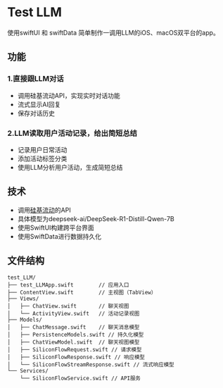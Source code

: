# Test LLM
使用swiftUI 和 swiftData 简单制作一调用LLM的iOS、macOS双平台的app。

## 功能
### 1.直接跟LLM对话
- 调用硅基流动API，实现实时对话功能
- 流式显示AI回复
- 保存对话历史

### 2.LLM读取用户活动记录，给出简短总结
- 记录用户日常活动
- 添加活动标签分类
- 使用LLM分析用户活动，生成简短总结

## 技术
- 调用[硅基流动](https://cloud.siliconflow.cn)的API
- 具体模型为deepseek-ai/DeepSeek-R1-Distill-Qwen-7B
- 使用SwiftUI构建跨平台界面
- 使用SwiftData进行数据持久化

## 文件结构
```
test_LLM/
├── test_LLMApp.swift        // 应用入口
├── ContentView.swift        // 主视图（TabView）
├── Views/
│   ├── ChatView.swift       // 聊天视图
│   └── ActivityView.swift   // 活动记录视图
├── Models/
│   ├── ChatMessage.swift    // 聊天消息模型
│   ├── PersistenceModels.swift // 持久化模型
│   ├── ChatViewModel.swift  // 聊天视图模型
│   ├── SiliconFlowRequest.swift // 请求模型
│   ├── SiliconFlowResponse.swift // 响应模型
│   └── SiliconFlowStreamResponse.swift // 流式响应模型
└── Services/
    └── SiliconFlowService.swift // API服务
``` 